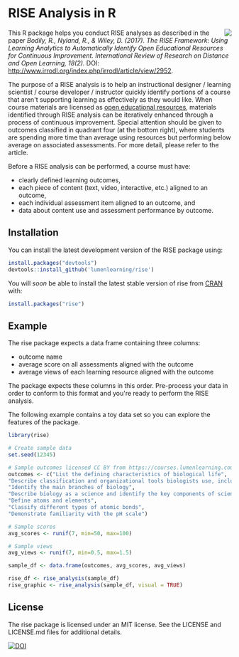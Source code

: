 # RISE Analysis in R

<img src="https://github.com/lumenlearning/rise/blob/master/rise.png" align="right" />

This R package helps you conduct RISE analyses as described in the paper *Bodily, R., Nyland, R., & Wiley, D. (2017). The RISE Framework: Using Learning Analytics to Automatically Identify Open Educational Resources for Continuous Improvement. International Review of Research on Distance and Open Learning, 18(2).* DOI: http://www.irrodl.org/index.php/irrodl/article/view/2952.

The purpose of a RISE analysis is to help an instructional designer / learning scientist / course developer / instructor quickly identify portions of a course that aren't supporting learning as effectively as they would like. When course materials are licensed as [open educational resources](http://opencontent.org/definition/), materials identified through RISE analysis can be iteratively enhanced through a process of continuous improvement. Special attention should be given to outcomes classified in quadrant four (at the bottom right), where students are spending more time than average using resources but performing below average on associated assessments. For more detail, please refer to the article.

Before a RISE analysis can be performed, a course must have:

  * clearly defined learning outcomes,
  * each piece of content (text, video, interactive, etc.) aligned to an outcome,
  * each individual assessment item aligned to an outcome, and
  * data about content use and assessment performance by outcome.  

## Installation

You can install the latest development version of the RISE package using:

``` r
install.packages("devtools")
devtools::install_github('lumenlearning/rise')
```

You will *soon* be able to install the latest stable version of rise from [CRAN](https://CRAN.R-project.org) with:

``` r
install.packages("rise")
```

## Example

The rise package expects a data frame containing three columns:

* outcome name
* average score on all assessments aligned with the outcome
* average views of each learning resource aligned with the outcome

The package expects these columns in this order. Pre-process your data in order to conform to this format and you're ready to perform the RISE analysis.

The following example contains a toy data set so you can explore the features of the package.

``` r
library(rise)

# Create sample data
set.seed(12345)

# Sample outcomes licensed CC BY from https://courses.lumenlearning.com/wmopen-nmbiology1/chapter/learning-outcomes/
outcomes <- c("List the defining characteristics of biological life",
"Describe classification and organizational tools biologists use, including modern taxonomy",
"Identify the main branches of biology",
"Describe biology as a science and identify the key components of scientific inquiry",
"Define atoms and elements",
"Classify different types of atomic bonds",
"Demonstrate familiarity with the pH scale")

# Sample scores
avg_scores <- runif(7, min=50, max=100)

# Sample views
avg_views <- runif(7, min=0.5, max=1.5)

sample_df <- data.frame(outcomes, avg_scores, avg_views)

rise_df <- rise_analysis(sample_df)
rise_graphic <- rise_analysis(sample_df, visual = TRUE)
```

## License

The rise package is licensed under an MIT license. See the LICENSE and LICENSE.md files for additional details.

[![DOI](https://zenodo.org/badge/141607792.svg)](https://zenodo.org/badge/latestdoi/141607792)